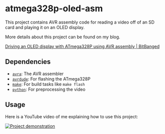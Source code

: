# atmega328p-oled-asm
This project contains AVR assembly code for reading a video off of an SD card and playing it on an OLED display.

More details about this project can be found on my blog.

[Driving an OLED display with ATmega328P using AVR assembly | BitBanged](https://bitbanged.com/posts/driving-an-oled-display-with-atmega328p-using-avr-assembly/)

## Dependencies
- [`avra`](https://github.com/Ro5bert/avra): The AVR assembler
- [`avrdude`](https://www.nongnu.org/avrdude): For flashing the ATmega328P
- [`make`](https://www.gnu.org/software/make): For build tasks like `make flash`
- [`python`](https://www.python.org): For preprocessing the video

## Usage
Here is a YouTube video of me explaining how to use this project:

[![Project demonstration](https://img.youtube.com/vi/db0ZuH1yo3I/0.jpg)](https://www.youtube.com/watch?v=db0ZuH1yo3I)

